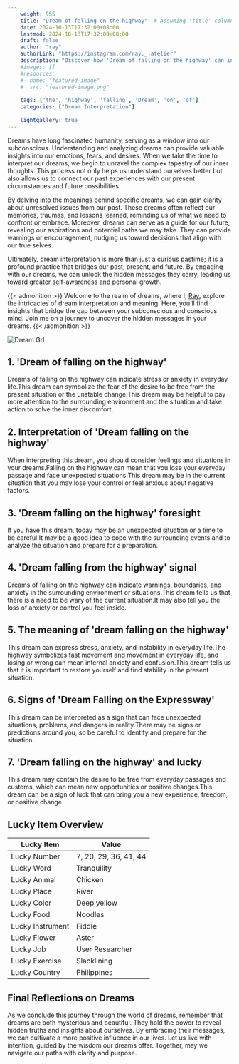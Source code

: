 ```yaml
---
    weight: 956
    title: "Dream of falling on the highway"  # Assuming 'title' column exists
    date: 2024-10-13T17:32:00+08:00
    lastmod: 2024-10-13T17:32:00+08:00
    draft: false
    author: "ray"
    authorLink: "https://instagram.com/ray._.atelier"
    description: "Discover how 'Dream of falling on the highway' can interpret your future and uncover its significant meanings in your life."
    #images: []
    #resources:
    #- name: "featured-image"
    #  src: "featured-image.png"
    
    tags: ['the', 'highway', 'falling', 'Dream', 'on', 'of']
    categories: ["Dream Interpretation"]
    
    lightgallery: true
---
```

    
Dreams have long fascinated humanity, serving as a window into our subconscious. Understanding and analyzing dreams can provide valuable insights into our emotions, fears, and desires. When we take the time to interpret our dreams, we begin to unravel the complex tapestry of our inner thoughts. This process not only helps us understand ourselves better but also allows us to connect our past experiences with our present circumstances and future possibilities.

By delving into the meanings behind specific dreams, we can gain clarity about unresolved issues from our past. These dreams often reflect our memories, traumas, and lessons learned, reminding us of what we need to confront or embrace. Moreover, dreams can serve as a guide for our future, revealing our aspirations and potential paths we may take. They can provide warnings or encouragement, nudging us toward decisions that align with our true selves.

Ultimately, dream interpretation is more than just a curious pastime; it is a profound practice that bridges our past, present, and future. By engaging with our dreams, we can unlock the hidden messages they carry, leading us toward greater self-awareness and personal growth.

{{< admonition >}}
Welcome to the realm of dreams, where I, [Ray](https://instagram.com/ray._.atelier), explore the intricacies of dream interpretation and meaning. Here, you’ll find insights that bridge the gap between your subconscious and conscious mind. Join me on a journey to uncover the hidden messages in your dreams.
{{< /admonition >}}

![Dream Grl](https://cdn.pixabay.com/photo/2017/11/02/03/35/gothic-2910057_1280.jpg "Dream Grl")

## 1. 'Dream of falling on the highway'
Dreams of falling on the highway can indicate stress or anxiety in everyday life.This dream can symbolize the fear of the desire to be free from the present situation or the unstable change.This dream may be helpful to pay more attention to the surrounding environment and the situation and take action to solve the inner discomfort.

## 2. Interpretation of 'Dream falling on the highway'
When interpreting this dream, you should consider feelings and situations in your dreams.Falling on the highway can mean that you lose your everyday passage and face unexpected situations.This dream may be in the current situation that you may lose your control or feel anxious about negative factors.

## 3. 'Dream falling on the highway' foresight
If you have this dream, today may be an unexpected situation or a time to be careful.It may be a good idea to cope with the surrounding events and to analyze the situation and prepare for a preparation.

## 4. 'Dream falling from the highway' signal
Dreams of falling on the highway can indicate warnings, boundaries, and anxiety in the surrounding environment or situations.This dream tells us that there is a need to be wary of the current situation.It may also tell you the loss of anxiety or control you feel inside.

## 5. The meaning of 'dream falling on the highway'
This dream can express stress, anxiety, and instability in everyday life.The highway symbolizes fast movement and movement in everyday life, and losing or wrong can mean internal anxiety and confusion.This dream tells us that it is important to restore yourself and find stability in the present situation.

## 6. Signs of 'Dream Falling on the Expressway'
This dream can be interpreted as a sign that can face unexpected situations, problems, and dangers in reality.There may be signs or predictions around you, so be careful to identify and prepare for the situation.

## 7. 'Dream falling on the highway' and lucky
This dream may contain the desire to be free from everyday passages and customs, which can mean new opportunities or positive changes.This dream can be a sign of luck that can bring you a new experience, freedom, or positive change.

## Lucky Item Overview
| Lucky Item          | Value              |
|---------------|--------------------|
| Lucky Number        | 7, 20, 29, 36, 41, 44  |
| Lucky Word          | Tranquility |
| Lucky Animal        | Chicken |
| Lucky Place         | River     |
| Lucky Color         | Deep yellow     |
| Lucky Food          | Noodles      |
| Lucky Instrument    | Fiddle |
| Lucky Flower        | Aster    |
| Lucky Job           | User Researcher       |
| Lucky Exercise      | Slacklining  |
| Lucky Country       | Philippines    |


##  Final Reflections on Dreams

As we conclude this journey through the world of dreams, remember that dreams are both mysterious and beautiful. They hold the power to reveal hidden truths and insights about ourselves. By embracing their messages, we can cultivate a more positive influence in our lives. Let us live with intention, guided by the wisdom our dreams offer. Together, may we navigate our paths with clarity and purpose.
